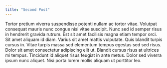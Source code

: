 ```yaml
---
title: "Second Post"
---
```


Tortor pretium viverra suspendisse potenti nullam ac tortor vitae. Volutpat consequat mauris nunc congue nisi vitae suscipit. Nunc sed id semper risus in hendrerit gravida rutrum. Est sit amet facilisis magna etiam tempor orci. Sit amet aliquam id diam. Varius sit amet mattis vulputate. Quis blandit turpis cursus in. Vitae turpis massa sed elementum tempus egestas sed sed risus. Dolor sit amet consectetur adipiscing elit ut. Blandit cursus risus at ultrices mi tempus. Tincidunt id aliquet risus feugiat in ante metus. Dolor sed viverra ipsum nunc aliquet. Nisi porta lorem mollis aliquam ut porttitor leo.